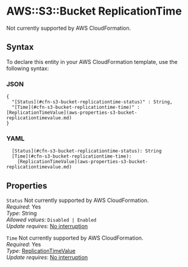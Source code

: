 # AWS::S3::Bucket ReplicationTime<a name="aws-properties-s3-bucket-replicationtime"></a>

Not currently supported by AWS CloudFormation\.

## Syntax<a name="aws-properties-s3-bucket-replicationtime-syntax"></a>

To declare this entity in your AWS CloudFormation template, use the following syntax:

### JSON<a name="aws-properties-s3-bucket-replicationtime-syntax.json"></a>

```
{
  "[Status](#cfn-s3-bucket-replicationtime-status)" : String,
  "[Time](#cfn-s3-bucket-replicationtime-time)" : [ReplicationTimeValue](aws-properties-s3-bucket-replicationtimevalue.md)
}
```

### YAML<a name="aws-properties-s3-bucket-replicationtime-syntax.yaml"></a>

```
  [Status](#cfn-s3-bucket-replicationtime-status): String
  [Time](#cfn-s3-bucket-replicationtime-time): 
    [ReplicationTimeValue](aws-properties-s3-bucket-replicationtimevalue.md)
```

## Properties<a name="aws-properties-s3-bucket-replicationtime-properties"></a>

`Status`  <a name="cfn-s3-bucket-replicationtime-status"></a>
Not currently supported by AWS CloudFormation\.  
*Required*: Yes  
*Type*: String  
*Allowed values*: `Disabled | Enabled`  
*Update requires*: [No interruption](https://docs.aws.amazon.com/AWSCloudFormation/latest/UserGuide/using-cfn-updating-stacks-update-behaviors.html#update-no-interrupt)

`Time`  <a name="cfn-s3-bucket-replicationtime-time"></a>
Not currently supported by AWS CloudFormation\.  
*Required*: Yes  
*Type*: [ReplicationTimeValue](aws-properties-s3-bucket-replicationtimevalue.md)  
*Update requires*: [No interruption](https://docs.aws.amazon.com/AWSCloudFormation/latest/UserGuide/using-cfn-updating-stacks-update-behaviors.html#update-no-interrupt)